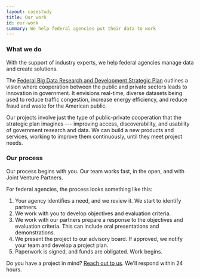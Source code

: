 ```yaml
---
layout: casestudy
title: Our work
id: our-work
summary: We help federal agencies put their data to work
---
```


### What we do

With the support of industry experts, we help federal agencies manage data and create solutions.

The [Federal Big Data Research and Development Strategic Plan](https://www.whitehouse.gov/sites/default/files/microsites/ostp/NSTC/bigdatardstrategicplan-nitrd_final-051916.pdf) outlines a vision where cooperation between the public and private sectors leads to innovation in government. It envisions real-time, diverse datasets being used to reduce traffic congestion, increase energy efficiency, and reduce fraud and waste for the American public.

Our projects involve just the type of public-private cooperation that the strategic plan imagines --- improving access, discoverability, and usability of government research and data. We can build a new products and services, working to improve them continuously, until they meet project needs.


### Our process

Our process begins with you. Our team works fast, in the open, and with Joint Venture Partners. 

For federal agencies, the process looks something like this:

1. Your agency identifies a need, and we review it. We start to identify partners.
2. We work with you to develop objectives and evaluation criteria.
3. We work with our partners prepare a response to the objectives and evaluation criteria. This can include oral presentations and demonstrations.
4. We present the project to our advisory board. If approved, we notify your team and develop a project plan.
5. Paperwork is signed, and funds are obligated. Work begins.

Do you have a project in mind? <a href="mailto:info@ntis.gov?Subject=Project%20Inquiry" target="_top">Reach out to us</a>. We'll respond within 24 hours.
